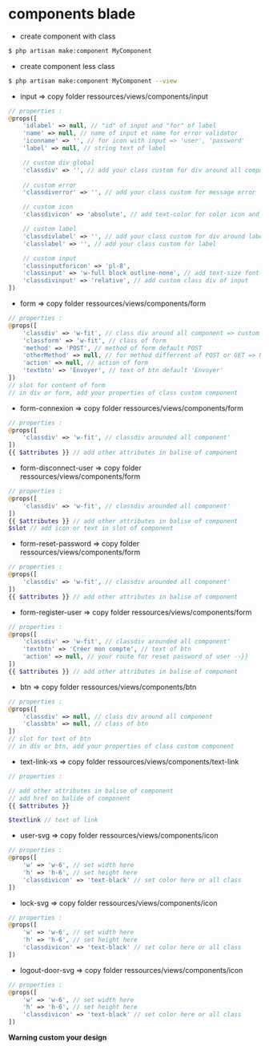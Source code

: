 # components blade  

- create component with class  
```bash
$ php artisan make:component MyComponent
```  

- create component less class  
```bash
$ php artisan make:component MyComponent --view
```

- input => copy folder ressources/views/components/input  
```php
// properties :
@props([
    'idlabel' => null, // "id" of input and "for" of label
    'name' => null, // name of input et name for error validator
    'iconname' => '', // for icon with input => 'user', 'password'
    'label' => null, // string text of label

    // custom div global
    'classdiv' => '', // add your class custom for div around all component
    
    // custom error
    'classdiverror' => '', // add your class custom for message error

    // custom icon
    'classdivicon' => 'absolute', // add text-color for color icon and top , top equal padding of input

    // custom label
    'classdivlabel' => '', // add your class custom for div around label
    'classlabel' => '', // add your class custom for label

    // custom input
    'classinputforicon' => 'pl-8',
    'classinput' => 'w-full block outline-none', // add text-size font-weight padding text-color bg-color
    'classdivinput' => 'relative', // add custom class div of input 
])
```
- form => copy folder ressources/views/components/form
```php
// properties :
@props([
    'classdiv' => 'w-fit', // class div around all component => custom this for width for input
    'classform' => 'w-fit', // class of form
    'method' => 'POST', // method of form default POST
    'otherMethod' => null, // for method differrent of POST or GET => PUT , DELETE
    'action' => null, // action of form
    'textbtn' => 'Envoyer', // text of btn default 'Envoyer'
])
// slot for content of form
// in div or form, add your properties of class custom component 
```  
- form-connexion => copy folder ressources/views/components/form  
```php
// properties :
@props([
    'classdiv' => 'w-fit', // classdiv arounded all component' 
])
{{ $attributes }} // add other attributes in balise of component
```  
- form-disconnect-user => copy folder ressources/views/components/form
```php
// properties :
@props([
    'classdiv' => 'w-fit', // classdiv arounded all component' 
])
{{ $attributes }} // add other attributes in balise of component
$slot // add icon or text in slot of component
```
- form-reset-password => copy folder ressources/views/components/form
```php
// properties :
@props([
    'classdiv' => 'w-fit', // classdiv arounded all component' 
])
{{ $attributes }} // add other attributes in balise of component
```  
- form-register-user => copy folder ressources/views/components/form
```php
// properties :
@props([
    'classdiv' => 'w-fit', // classdiv arounded all component'
    'textbtn' => 'Créer mon compte', // text of btn
    'action' => null, // your route for reset password of user --}}
])
{{ $attributes }} // add other attributes in balise of component
```
- btn => copy folder ressources/views/components/btn  
```php
// properties :
@props([
    'classdiv' => null, // class div around all component
    'classbtn' => null, // class of btn
])
// slot for text of btn
// in div or btn, add your properties of class custom component
```  
- text-link-xs => copy folder ressources/views/components/text-link  
```php
// properties :

// add other attributes in balise of component
// add href on balide of component
{{ $attributes }} 

$textlink // text of link 
```
- user-svg => copy folder ressources/views/components/icon  
```php
// properties :
@props([
    'w' => 'w-6', // set width here
    'h' => 'h-6', // set height here
    'classdivicon' => 'text-black' // set color here or all class
])
```  
- lock-svg => copy folder ressources/views/components/icon  
```php
// properties :
@props([
    'w' => 'w-6', // set width here
    'h' => 'h-6', // set height here
    'classdivicon' => 'text-black' // set color here or all class
])
```  
- logout-door-svg => copy folder ressources/views/components/icon
```php
// properties :
@props([
    'w' => 'w-6', // set width here
    'h' => 'h-6', // set height here
    'classdivicon' => 'text-black' // set color here or all class
])
```

**Warning custom your design**  
